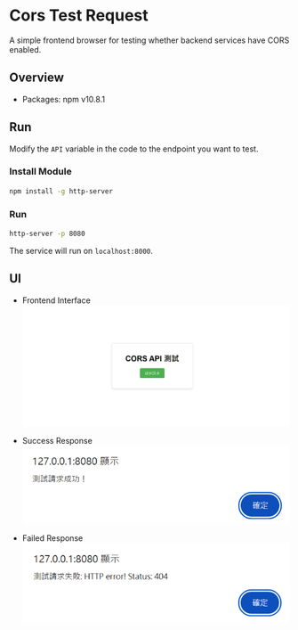 # Cors Test Request  

A simple frontend browser for testing whether backend services have CORS enabled.  



## Overview  
- Packages: npm v10.8.1  



## Run  

Modify the `API` variable in the code to the endpoint you want to test.  

### Install Module  
```bash
npm install -g http-server
```  

### Run  
```bash
http-server -p 8080
```  

The service will run on `localhost:8000`.  



## UI  

- Frontend Interface  
![ui](ui.png)  

- Success Response  
![success](success.png)  

- Failed Response  
![failed](failed.png)  
